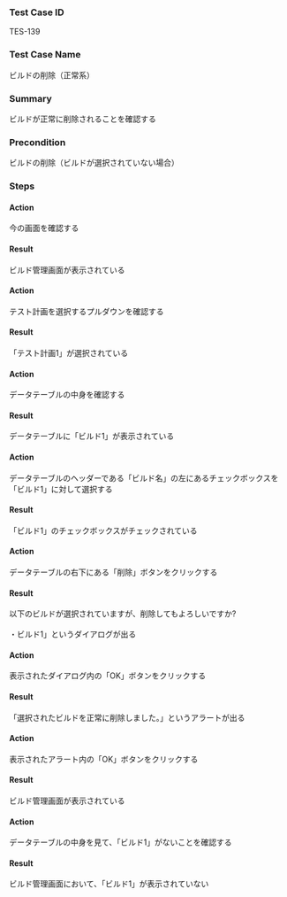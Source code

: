 ### Test Case ID
TES-139

### Test Case Name
ビルドの削除（正常系）

### Summary
ビルドが正常に削除されることを確認する

### Precondition
ビルドの削除（ビルドが選択されていない場合）

### Steps

#### Action
今の画面を確認する
#### Result
ビルド管理画面が表示されている

#### Action
テスト計画を選択するプルダウンを確認する
#### Result
「テスト計画1」が選択されている

#### Action
データテーブルの中身を確認する
#### Result
データテーブルに「ビルド1」が表示されている

#### Action
データテーブルのヘッダーである「ビルド名」の左にあるチェックボックスを「ビルド1」に対して選択する
#### Result
「ビルド1」のチェックボックスがチェックされている

#### Action
データテーブルの右下にある「削除」ボタンをクリックする
#### Result
以下のビルドが選択されていますが、削除してもよろしいですか?<br><br>・ビルド1」というダイアログが出る

#### Action
表示されたダイアログ内の「OK」ボタンをクリックする
#### Result
「選択されたビルドを正常に削除しました。」というアラートが出る

#### Action
表示されたアラート内の「OK」ボタンをクリックする
#### Result
ビルド管理画面が表示されている

#### Action
データテーブルの中身を見て、「ビルド1」がないことを確認する
#### Result
ビルド管理画面において、「ビルド1」が表示されていない
